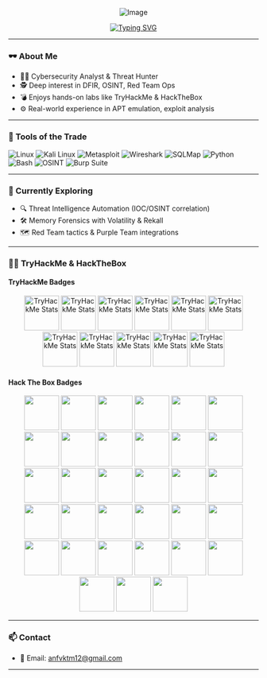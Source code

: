 <p align="center">
  <img src="https://github.com/user-attachments/assets/c4a5b582-7f70-4a9e-9851-e8a47334fc60" alt="Image" />
</p>

<p align="center">
  <a href="https://git.io/typing-svg">
    <img src="https://readme-typing-svg.demolab.com/?font=Fira+Code&weight=700&pause=1000&color=00FF00&background=000000&width=600&height=60&lines=Exploit+Hunter|OSINT+Analyst|CTI+Researcher" alt="Typing SVG" />
  </a>
</p>

---

### 🕶️ About Me
- 👨‍💻 Cybersecurity Analyst & Threat Hunter  
- 🕵️ Deep interest in DFIR, OSINT, Red Team Ops  
- 💣 Enjoys hands-on labs like TryHackMe & HackTheBox  
- ⚙️ Real-world experience in APT emulation, exploit analysis

---

### 🧰 Tools of the Trade
![Linux](https://img.shields.io/badge/Linux-000000?style=flat&logo=linux&logoColor=white)
![Kali Linux](https://img.shields.io/badge/Kali_Linux-005678?style=flat&logo=kalilinux)
![Metasploit](https://img.shields.io/badge/Metasploit-5e4bb2?style=flat&logo=metasploit)
![Wireshark](https://img.shields.io/badge/Wireshark-1679A7?style=flat&logo=wireshark)
![SQLMap](https://img.shields.io/badge/SQLMap-yellow?style=flat)
![Python](https://img.shields.io/badge/Python-2b5b84?style=flat&logo=python)
![Bash](https://img.shields.io/badge/Bash-4EAA25?style=flat&logo=gnu-bash)
![OSINT](https://img.shields.io/badge/OSINT-black?style=flat)
![Burp Suite](https://img.shields.io/badge/Burp_Suite-orange?style=flat&logo=burpsuite)

---

### 🧪 Currently Exploring
- 🔍 Threat Intelligence Automation (IOC/OSINT correlation)
- 🛠️ Memory Forensics with Volatility & Rekall  
- 🗺️ Red Team tactics & Purple Team integrations

---

### 🏴‍☠️ TryHackMe & HackTheBox

#### TryHackMe Badges
<p align="center">
<img src="https://assets.tryhackme.com/img/badges/linux.svg" alt="TryHackMe Stats" height="70px"/>
<img src="https://assets.tryhackme.com/img/badges/securityawareness.svg" alt="TryHackMe Stats" height="70px"/>
<img src="https://assets.tryhackme.com/img/badges/webbed.svg" alt="TryHackMe Stats" height="70px"/>
<img src="https://assets.tryhackme.com/img/badges/howthewebworks.svg" alt="TryHackMe Stats" height="70px"/>
<img src="https://assets.tryhackme.com/img/badges/introtosecurityengineering.svg" alt="TryHackMe Stats" height="70px"/>
<img src="https://assets.tryhackme.com/img/badges/networkfundamentals.svg" alt="TryHackMe Stats" height="70px"/>
<img src="https://assets.tryhackme.com/img/badges/burpsuite.svg" alt="TryHackMe Stats" height="70px"/>
<img src="https://assets.tryhackme.com/img/badges/owasptop10.svg" alt="TryHackMe Stats" height="70px"/>  
<img src="https://assets.tryhackme.com/img/badges/metasploit.svg" alt="TryHackMe Stats" height="70px"/> 
<img src="https://assets.tryhackme.com/img/badges/introtooffensivesecurity.svg" alt="TryHackMe Stats" height="70px"/>
<img src="https://assets.tryhackme.com/img/badges/careerready.svg" alt="TryHackMe Stats" height="70px"/>  
</p>

#### Hack The Box Badges
<p align="center">
  <img src="https://academy.hackthebox.com/storage/badges/philomath.png" width="70" />
  <img src="https://academy.hackthebox.com/storage/badges/academician.png" width="70" />
  <img src="https://academy.hackthebox.com/storage/badges/hacking-in-the-wild.png" width="70" />
  <img src="https://academy.hackthebox.com/storage/badges/our-favorite-seabird.png" width="70" />
  <img src="https://academy.hackthebox.com/storage/badges/the-eye-that-sees-all.png" width="70" />
  <img src="https://academy.hackthebox.com/storage/badges/every-road-leads-back-to-root.png" width="70" />
  <img src="https://academy.hackthebox.com/storage/badges/airborne-delivery.png" width="70" />
  <img src="https://academy.hackthebox.com/storage/badges/you-know-my-methods.png" width="70" />
  <img src="https://academy.hackthebox.com/storage/badges/drop-your-weapon.png" width="70" />
  <img src="https://academy.hackthebox.com/storage/badges/everything-is-connected.png" width="70" />
  <img src="https://academy.hackthebox.com/storage/badges/your-request-is-my-demand.png" width="70" />
  <img src="https://academy.hackthebox.com/storage/badges/combine-the-modules.png" width="70" />
  <img src="https://academy.hackthebox.com/storage/badges/fuzzing-is-power.png" width="70" />
  <img src="https://academy.hackthebox.com/storage/badges/your-white-belt-training-begins.png" width="70" />
  <img src="https://academy.hackthebox.com/storage/badges/your-first-battle.png" width="70" />
  <img src="https://academy.hackthebox.com/storage/badges/lurk-in-the-packets.png" width="70" />
  <img src="https://academy.hackthebox.com/storage/badges/start-building-your-arsenal.png" width="70" />
  <img src="https://academy.hackthebox.com/storage/badges/tactical.png" width="70" />
  <img src="https://academy.hackthebox.com/storage/badges/included-in-every-report.png" width="70" />
  <img src="https://academy.hackthebox.com/storage/badges/light-in-the-dark.png" width="70" />
  <img src="https://academy.hackthebox.com/storage/badges/you-need-to-trace-before-you-can-hung.png" width="70" />
  <img src="https://academy.hackthebox.com/storage/badges/arachnoid.png" width="70" />
  <img src="https://academy.hackthebox.com/storage/badges/information-is-not-knowledge-or-is-it.png" width="70" />
  <img src="https://academy.hackthebox.com/storage/badges/grab-the-keys-and-move-laterally.png" width="70" />
  <img src="https://academy.hackthebox.com/storage/badges/an-apple-a-day.png" width="70" />
  <img src="https://academy.hackthebox.com/storage/badges/hunt-the-bug.png" width="70" />
  <img src="https://academy.hackthebox.com/storage/badges/4a11a1a1d810967184694662d629de2d/logo.png" width="70" />
  <img src="https://academy.hackthebox.com/storage/badges/a6fe6c6e23b919c7a41fa3ec144d3a82/logo.png" width="70" />
  <img src="https://academy.hackthebox.com/storage/badges/372e0f41bced75ab64cfe1cbb76de4d0/logo.png" width="70" />
  <img src="https://academy.hackthebox.com/storage/badges/8917b28cb5966d2cd835c151ed79e26b/logo.png" width="70" />
  <img src="https://academy.hackthebox.com/storage/badges/32da68ec9873b8a5c48b0193bfbcf38b/logo.png" width="70" />
  <img src="https://academy.hackthebox.com/storage/badges/19bee749eaa26dce0829ad89ab2b2678/logo.png" width="70" />
  <img src="https://academy.hackthebox.com/storage/badges/the-hunt-is-on.png" width="70" />
</p>

---

### 📫 Contact
- 📧 Email: anfvktm12@gmail.com

---
